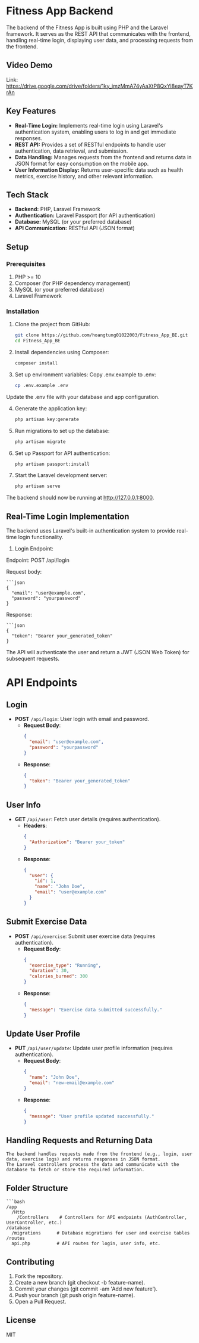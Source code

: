 # Fitness App Backend

The backend of the Fitness App is built using PHP and the Laravel framework. It serves as the REST API that communicates with the frontend, handling real-time login, displaying user data, and processing requests from the frontend.
## Video Demo
Link: https://drive.google.com/drive/folders/1ky_imzMmA74yAaXtP8QxYi8eayT7KrAn
## Key Features

- **Real-Time Login:** Implements real-time login using Laravel's authentication system, enabling users to log in and get immediate responses.
- **REST API:** Provides a set of RESTful endpoints to handle user authentication, data retrieval, and submission.
- **Data Handling:** Manages requests from the frontend and returns data in JSON format for easy consumption on the mobile app.
- **User Information Display:** Returns user-specific data such as health metrics, exercise history, and other relevant information.

## Tech Stack

- **Backend:** PHP, Laravel Framework
- **Authentication:** Laravel Passport (for API authentication)
- **Database:** MySQL (or your preferred database)
- **API Communication:** RESTful API (JSON format)

## Setup

### Prerequisites

1. PHP >= 10
2. Composer (for PHP dependency management)
3. MySQL (or your preferred database)
4. Laravel Framework

### Installation

1. Clone the project from GitHub:

   ```bash
   git clone https://github.com/hoangtung01022003/Fitness_App_BE.git
   cd Fitness_App_BE
   
2. Install dependencies using Composer:

    ```bash
    composer install
3. Set up environment variables:
Copy .env.example to .env:

    ```bash
    cp .env.example .env
Update the .env file with your database and app configuration.

4. Generate the application key:

    ```bash
    php artisan key:generate
5. Run migrations to set up the database:

    ```bash
    php artisan migrate
6. Set up Passport for API authentication:

    ```bash
    php artisan passport:install
7. Start the Laravel development server:

    ```bash
    php artisan serve
The backend should now be running at http://127.0.0.1:8000.
## Real-Time Login Implementation
The backend uses Laravel's built-in authentication system to provide real-time login functionality.

1. Login Endpoint:

Endpoint: POST /api/login

Request body:

    ```json
    {
      "email": "user@example.com",
      "password": "yourpassword"
    }
Response:

    ```json
    {
      "token": "Bearer your_generated_token"
    }
The API will authenticate the user and return a JWT (JSON Web Token) for subsequent requests.

# API Endpoints

## Login
- **POST** `/api/login`: User login with email and password.
  - **Request Body**:
    ```json
    {
      "email": "user@example.com",
      "password": "yourpassword"
    }
    ```
  - **Response**:
    ```json
    {
      "token": "Bearer your_generated_token"
    }
    ```

## User Info
- **GET** `/api/user`: Fetch user details (requires authentication).
  - **Headers**:
    ```json
    {
      "Authorization": "Bearer your_token"
    }
    ```
  - **Response**:
    ```json
    {
      "user": {
        "id": 1,
        "name": "John Doe",
        "email": "user@example.com"
      }
    }
    ```

## Submit Exercise Data
- **POST** `/api/exercise`: Submit user exercise data (requires authentication).
  - **Request Body**:
    ```json
    {
      "exercise_type": "Running",
      "duration": 30,
      "calories_burned": 300
    }
    ```
  - **Response**:
    ```json
    {
      "message": "Exercise data submitted successfully."
    }
    ```

## Update User Profile
- **PUT** `/api/user/update`: Update user profile information (requires authentication).
  - **Request Body**:
    ```json
    {
      "name": "John Doe",
      "email": "new-email@example.com"
    }
    ```
  - **Response**:
    ```json
    {
      "message": "User profile updated successfully."
    }
    ```
## Handling Requests and Returning Data
    The backend handles requests made from the frontend (e.g., login, user data, exercise logs) and returns responses in JSON format.
    The Laravel controllers process the data and communicate with the database to fetch or store the required information.
## Folder Structure
    ```bash
    /app
      /Http
        /Controllers    # Controllers for API endpoints (AuthController, UserController, etc.)
    /database
      /migrations      # Database migrations for user and exercise tables
    /routes
      api.php          # API routes for login, user info, etc.
## Contributing
1. Fork the repository.
2. Create a new branch (git checkout -b feature-name).
3. Commit your changes (git commit -am 'Add new feature').
4. Push your branch (git push origin feature-name).
5. Open a Pull Request.
## License
MIT
